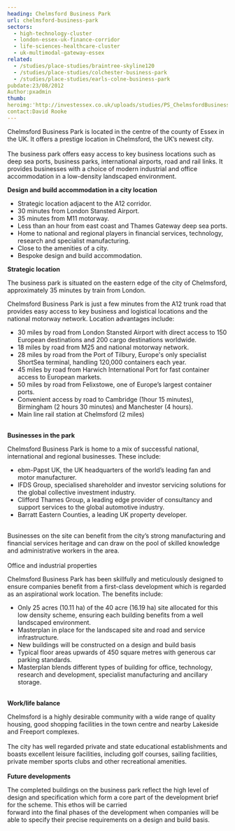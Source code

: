 ```yaml
---
heading: Chelmsford Business Park
url: chelmsford-business-park
sectors:
  - high-technology-cluster
  - london-essex-uk-finance-corridor
  - life-sciences-healthcare-cluster
  - uk-multimodal-gateway-essex
related:
  - /studies/place-studies/braintree-skyline120
  - /studies/place-studies/colchester-business-park
  - /studies/place-studies/earls-colne-business-park 
pubdate:23/08/2012
Author:pxadmin
thumb:
heroimg:'http://investessex.co.uk/uploads/studies/PS_ChelmsfordBusinessPark_Banner.jpg'
contact:David Rooke
---
```

 <p>Chelmsford Business Park is located in the centre of the county of Essex in the UK. It offers a prestige location in Chelmsford, the UK’s newest city.<br/><br/>The business park offers easy access to key business locations such as deep sea ports, business parks, international airports, road and rail links. It provides businesses with a choice of modern industrial and office accommodation in a low-density landscaped environment.</p><p><strong>Design and build accommodation in a city location</strong></p><ul><li>Strategic location adjacent to the A12 corridor.</li><li>30 minutes from London Stansted Airport.</li><li>35 minutes from M11 motorway.</li><li>Less than an hour from east coast and Thames Gateway deep sea ports.</li><li>Home to national and regional players in financial services, technology, research and specialist manufacturing.</li><li>Close to the amenities of a city. </li><li>Bespoke design and build accommodation.</li></ul><p><strong>Strategic location</strong></p><p>The business park is situated on the eastern edge of the city of Chelmsford, approximately 35 minutes by train from London.</p><p>Chelmsford Business Park is just a few minutes from the A12 trunk road that provides easy access to key business and logistical locations and the national motorway network. Location advantages include:</p><ul><li>30 miles by road from London Stansted Airport with direct access to 150 European destinations and 200 cargo destinations worldwide.</li><li>18 miles by road from M25 and national motorway network.</li><li>28 miles by road from the Port of Tilbury, Europe's only specialist ShortSea terminal, handling 120,000 containers each year.</li><li>45 miles by road from Harwich International Port for fast container access to European markets.</li><li>50 miles by road from Felixstowe, one of Europe’s largest container ports.</li><li>Convenient access by road to Cambridge (1hour 15 minutes), Birmingham (2 hours 30 minutes) and Manchester (4 hours).</li><li>Main line rail station at Chelmsford (2 miles)</li></ul><p><br/><strong>Businesses in the park</strong></p><p>Chelmsford Business Park is home to a mix of successful national, international and regional businesses. These include:</p><ul><li>ebm-Papst UK, the UK headquarters of the world’s leading fan and motor manufacturer.</li><li>IFDS Group, specialised shareholder and investor servicing solutions for the global collective investment industry. </li><li>Clifford Thames Group, a leading edge provider of consultancy and support services to the global automotive industry.</li><li>Barratt Eastern Counties, a leading UK property developer.</li></ul><p><br/>Businesses on the site can benefit from the city’s strong manufacturing and financial services heritage and can draw on the pool of skilled knowledge and administrative workers in the area.<br/><br/>Office and industrial properties</p><p>Chelmsford Business Park has been skillfully and meticulously designed to ensure companies benefit from a first-class development which is regarded as an aspirational work location. The benefits include:</p><ul><li>Only 25 acres (10.11 ha) of the 40 acre (16.19 ha) site allocated for this low density scheme, ensuring each building benefits from a well landscaped environment.</li><li>Masterplan in place for the landscaped site and road and service infrastructure.</li><li>New buildings will be constructed on a design and build basis</li><li>Typical floor areas upwards of 450 square metres with generous car parking standards.</li><li>Masterplan blends different types of building for office, technology, research and development, specialist manufacturing and ancillary storage.</li></ul><p><br/><strong>Work/life balance</strong></p><p>Chelmsford is a highly desirable community with a wide range of quality housing, good shopping facilities in the town centre and nearby Lakeside and Freeport complexes.<br/><br/>The city has well regarded private and state educational establishments and boasts excellent leisure facilities, including golf courses, sailing facilities, private member sports clubs and other recreational amenities.<br/><br/><strong>Future developments</strong></p><p>The completed buildings on the business park reflect the high level of design and specification which form a core part of the development brief for the scheme. This ethos will be carried<br/>forward into the final phases of the development when companies will be able to specify their precise requirements on a design and build basis.</p> 